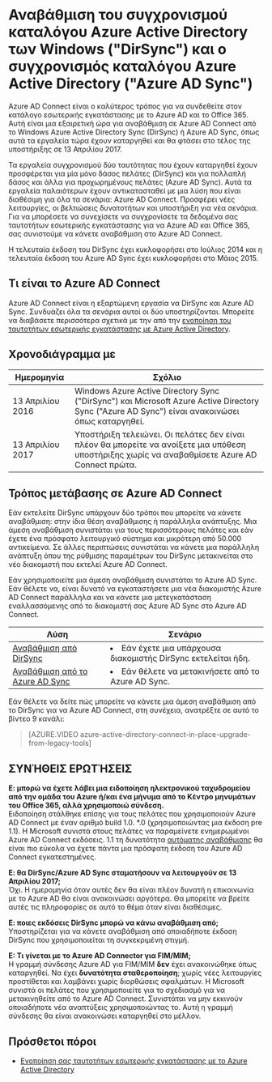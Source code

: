 <properties
    pageTitle="Αναβάθμιση από το DirSync και Azure AD Sync | Microsoft Azure"
    description="Περιγράφει πώς μπορείτε να κάνετε αναβάθμιση από το DirSync και Azure AD Sync στο Azure AD Connect."
    services="active-directory"
    documentationCenter=""
    authors="andkjell"
    manager="femila"
    editor=""/>

<tags
    ms.service="active-directory"
    ms.workload="identity"
    ms.tgt_pltfrm="na"
    ms.devlang="na"
    ms.topic="article"
    ms.date="06/27/2016"
    ms.author="billmath"/>


# <a name="upgrade-windows-azure-active-directory-sync-dirsync-and-azure-active-directory-sync-azure-ad-sync"></a>Αναβάθμιση του συγχρονισμού καταλόγου Azure Active Directory των Windows ("DirSync") και ο συγχρονισμός καταλόγου Azure Active Directory ("Azure AD Sync")
Azure AD Connect είναι ο καλύτερος τρόπος για να συνδεθείτε στον κατάλογο εσωτερικής εγκατάστασης με το Azure AD και το Office 365. Αυτή είναι μια εξαιρετική ώρα για αναβάθμιση σε Azure AD Connect από το Windows Azure Active Directory Sync (DirSync) ή Azure AD Sync, όπως αυτά τα εργαλεία τώρα έχουν καταργηθεί και θα φτάσει στο τέλος της υποστήριξης σε 13 Απριλίου 2017.

Τα εργαλεία συγχρονισμού δύο ταυτότητας που έχουν καταργηθεί έχουν προσφέρεται για μία μόνο δάσος πελάτες (DirSync) και για πολλαπλή δάσος και άλλα για προχωρημένους πελάτες (Azure AD Sync). Αυτά τα εργαλεία παλαιότερων έχουν αντικατασταθεί με μια λύση που είναι διαθέσιμη για όλα τα σενάρια: Azure AD Connect. Προσφέρει νέες λειτουργίες, οι βελτιώσεις δυνατοτήτων και υποστήριξη για νέα σενάρια. Για να μπορέσετε να συνεχίσετε να συγχρονίσετε τα δεδομένα σας ταυτοτήτων εσωτερικής εγκατάστασης για να Azure AD και Office 365, σας συνιστούμε να κάνετε αναβάθμιση στο Azure AD Connect.

Η τελευταία έκδοση του DirSync έχει κυκλοφορήσει στο Ιούλιος 2014 και η τελευταία έκδοση του Azure AD Sync έχει κυκλοφορήσει στο Μάιος 2015.

## <a name="what-is-azure-ad-connect"></a>Τι είναι το Azure AD Connect
Azure AD Connect είναι η εξαρτώμενη εργασία να DirSync και Azure AD Sync. Συνδυάζει όλα τα σενάρια αυτοί οι δύο υποστηρίζονται. Μπορείτε να διαβάσετε περισσότερα σχετικά με την από την [ενοποίηση του ταυτοτήτων εσωτερικής εγκατάστασης με Azure Active Directory](active-directory-aadconnect.md).

## <a name="deprecation-schedule"></a>Χρονοδιάγραμμα με

Ημερομηνία | Σχόλιο
 --- | ---
13 Απριλίου 2016 | Windows Azure Active Directory Sync ("DirSync") και Microsoft Azure Active Directory Sync ("Azure AD Sync") είναι ανακοινώσει όπως καταργηθεί.
13 Απριλίου 2017 | Υποστήριξη τελειώνει. Οι πελάτες δεν είναι πλέον θα μπορείτε να ανοίξετε μια υπόθεση υποστήριξης χωρίς να αναβαθμίσετε Azure AD Connect πρώτα.

## <a name="how-to-transition-to-azure-ad-connect"></a>Τρόπος μετάβασης σε Azure AD Connect
Εάν εκτελείτε DirSync υπάρχουν δύο τρόποι που μπορείτε να κάνετε αναβάθμιση: στην ίδια θέση αναβάθμισης ή παράλληλα ανάπτυξης. Μια άμεση αναβάθμιση συνιστάται για τους περισσότερους πελάτες και εάν έχετε ένα πρόσφατο λειτουργικό σύστημα και μικρότερη από 50.000 αντικείμενα. Σε άλλες περιπτώσεις συνιστάται να κάνετε μια παράλληλη ανάπτυξη όπου της ρύθμισης παραμέτρων του DirSync μετακινείται στο νέο διακομιστή που εκτελεί Azure AD Connect.

Εάν χρησιμοποιείτε μια άμεση αναβάθμιση συνιστάται το Azure AD Sync. Εάν θέλετε να, είναι δυνατό να εγκαταστήσετε μια νέα διακομιστής Azure AD Connect παράλληλα και να κάνετε μια μετεγκατάσταση εναλλασσόμενης από το διακομιστή σας Azure AD Sync στο Azure AD Connect.

Λύση | Σενάριο
----- | -----
[Αναβάθμιση από DirSync](./connect/active-directory-aadconnect-dirsync-upgrade-get-started.md) | <li>Εάν έχετε μια υπάρχουσα διακομιστής DirSync εκτελείται ήδη.</li>
[Αναβάθμιση από το Azure AD Sync](active-directory-aadconnect-upgrade-previous-version.md)| <li>Εάν θέλετε να μετακινήσετε από το Azure AD Sync.</li>

Εάν θέλετε να δείτε πώς μπορείτε να κάνετε μια άμεση αναβάθμιση από το DirSync για να Azure AD Connect, στη συνέχεια, ανατρέξτε σε αυτό το βίντεο 9 κανάλι:

> [AZURE.VIDEO azure-active-directory-connect-in-place-upgrade-from-legacy-tools]

## <a name="faq"></a>ΣΥΝΉΘΕΙΣ ΕΡΩΤΉΣΕΙΣ
**Ε: μπορώ να έχετε λάβει μια ειδοποίηση ηλεκτρονικού ταχυδρομείου από την ομάδα του Azure ή/και ένα μήνυμα από το Κέντρο μηνυμάτων του Office 365, αλλά χρησιμοποιώ σύνδεση.**  
Ειδοποίηση στάλθηκε επίσης για τους πελάτες που χρησιμοποιούν Azure AD Connect με έναν αριθμό build 1.0. \*.0 (χρησιμοποιώντας μια έκδοση pre 1.1). Η Microsoft συνιστά στους πελάτες να παραμείνετε ενημερωμένοι Azure AD Connect εκδόσεις. 1.1 τη δυνατότητα [αυτόματης αναβάθμισης](active-directory-aadconnect-feature-automatic-upgrade.md) θα είναι πιο εύκολα να έχετε πάντα μια πρόσφατη έκδοση του Azure AD Connect εγκατεστημένες.

**Ε: θα DirSync/Azure AD Sync σταματήσουν να λειτουργούν σε 13 Απριλίου 2017;**  
Όχι. Η ημερομηνία όταν αυτές δεν θα είναι πλέον δυνατή η επικοινωνία με το Azure AD θα είναι ανακοινώσει αργότερα. Θα μπορείτε να βρείτε αυτές τις πληροφορίες σε αυτό το θέμα όταν είναι διαθέσιμες.

**Ε: ποιες εκδόσεις DirSync μπορώ να κάνω αναβάθμιση από;**  
Υποστηρίζεται για να κάνετε αναβάθμιση από οποιαδήποτε έκδοση DirSync που χρησιμοποιείται τη συγκεκριμένη στιγμή.

**Ε: Τι γίνεται με το Azure AD Connector για FIM/MIM;**  
Η γραμμή σύνδεσης Azure AD για FIM/MIM **δεν** έχει ανακοινώθηκε όπως καταργηθεί. Να έχει **δυνατότητα σταθεροποίηση**; χωρίς νέες λειτουργίες προστίθεται και λαμβάνει χωρίς διορθώσεις σφαλμάτων. Η Microsoft συνιστά οι πελάτες που χρησιμοποιείτε για το σχεδιασμό για να μετακινηθείτε από το Azure AD Connect. Συνιστάται να μην εκκινούν οποιαδήποτε νέα αναπτύξεις χρησιμοποιώντας το. Αυτή η γραμμή σύνδεσης θα είναι ανακοινώσει καταργηθεί στο μέλλον.

## <a name="additional-resources"></a>Πρόσθετοι πόροι

* [Ενοποίηση σας ταυτοτήτων εσωτερικής εγκατάστασης με το Azure Active Directory](active-directory-aadconnect.md)
